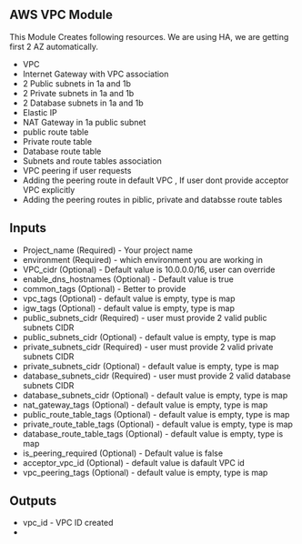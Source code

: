 ## AWS VPC Module

This Module Creates following resources. We are using HA, we are getting first 2 AZ automatically.
* VPC
* Internet Gateway with VPC association
* 2 Public subnets in 1a and 1b
* 2 Private subnets in 1a and 1b
* 2 Database subnets in 1a and 1b
* Elastic IP
* NAT Gateway in 1a public subnet
* public route table
* Private route table
* Database route table
* Subnets and route tables association
* VPC peering if user requests
* Adding the peering route in default VPC , If user dont provide acceptor VPC explicitly
* Adding the peering routes in piblic, private and databsse route tables

## Inputs

* Project_name (Required) - Your project name
* environment (Required) - which environment you are working in
* VPC_cidr (Optional) - Default value is 10.0.0.0/16, user can override
* enable_dns_hostnames (Optional) - Default value is true
* common_tags (Optional) - Better to provide
* vpc_tags (Optional) -  default value is empty, type is map
* igw_tags (Optional) -  default value is empty, type is map
* public_subnets_cidr (Required) - user must provide 2 valid public subnets CIDR
* public_subnets_cidr (Optional) -  default value is empty, type is map
* private_subnets_cidr (Required) - user must provide 2 valid private subnets CIDR
* private_subnets_cidr (Optional) -  default value is empty, type is map
* database_subnets_cidr (Required) - user must provide 2 valid database subnets CIDR
* database_subnets_cidr (Optional)  -  default value is empty, type is map
* nat_gateway_tags (Optional) -  default value is empty, type is map
* public_route_table_tags (Optional) -  default value is empty, type is map
* private_route_table_tags (Optional) -  default value is empty, type is map 
* database_route_table_tags (Optional) -  default value is empty, type is map 
* is_peering_required (Optional) - Default value is false
* acceptor_vpc_id (Optional) - default value is dafault VPC id
* vpc_peering_tags (Optional) -  default value is empty, type is map

## Outputs

* vpc_id - VPC ID created
*

